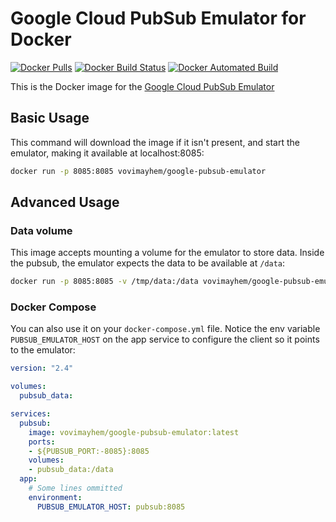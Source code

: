 # Google Cloud PubSub Emulator for Docker

[![Docker Pulls](https://img.shields.io/docker/pulls/vovimayhem/google-pubsub-emulator.svg)](https://hub.docker.com/r/vovimayhem/google-pubsub-emulator)
[![Docker Build Status](https://img.shields.io/docker/build/vovimayhem/google-pubsub-emulator.svg)](https://hub.docker.com/r/vovimayhem/google-pubsub-emulator)
[![Docker Automated Build](https://img.shields.io/docker/cloud/automated/vovimayhem/google-pubsub-emulator.svg)](https://hub.docker.com/r/vovimayhem/google-pubsub-emulator)

This is the Docker image for the [Google Cloud PubSub Emulator](https://cloud.google.com/pubsub/docs/emulator)

## Basic Usage

This command will download the image if it isn't present, and start the
emulator, making it available at localhost:8085:

```bash
docker run -p 8085:8085 vovimayhem/google-pubsub-emulator
```

## Advanced Usage

### Data volume

This image accepts mounting a volume for the emulator to store data. Inside the
pubsub, the emulator expects the data to be available at `/data`:

```bash
docker run -p 8085:8085 -v /tmp/data:/data vovimayhem/google-pubsub-emulator
```

### Docker Compose

You can also use it on your `docker-compose.yml` file. Notice the env variable
`PUBSUB_EMULATOR_HOST` on the app service to configure the client so it points
to the emulator:

```yaml
version: "2.4"

volumes:
  pubsub_data:

services:
  pubsub:
    image: vovimayhem/google-pubsub-emulator:latest
    ports:
    - ${PUBSUB_PORT:-8085}:8085
    volumes:
    - pubsub_data:/data
  app:
    # Some lines ommitted
    environment:
      PUBSUB_EMULATOR_HOST: pubsub:8085
```

